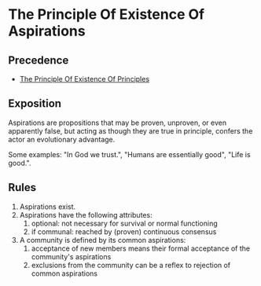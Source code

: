 # The Principle Of Existence Of Aspirations

## Precedence

- [The Principle Of Existence Of Principles](https://github.com/the-laurel/chain-proposals/blob/a0d41eb237980598343f46fe02e5c74840f9b79b/laurel/ExistenceOfPrinciples.md)

## Exposition

Aspirations are propositions that may be proven, unproven, or even apparently false, but acting as though they are true in principle, confers the actor an evolutionary advantage.

Some examples: "In God we trust.", "Humans are essentially good", "Life is good.".

## Rules

1. Aspirations exist.
2. Aspirations have the following attributes:
    1. optional: not necessary for survival or normal functioning
    2. if communal: reached by (proven) continuous consensus
3. A community is defined by its common aspirations:
    1. acceptance of new members means their formal acceptance of the community's aspirations
    2. exclusions from the community can be a reflex to rejection of common aspirations
